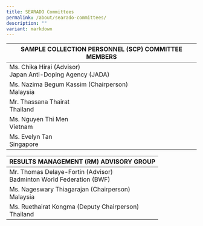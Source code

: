 ```yaml
---
title: SEARADO Committees
permalink: /about/searado-committees/
description: ""
variant: markdown
---
```

| SAMPLE COLLECTION PERSONNEL (SCP) COMMITTEE MEMBERS |
| --- |
| Ms. Chika Hirai (Advisor)<br>Japan Anti-Doping Agency (JADA) |  
| Ms. Nazima Begum Kassim (Chairperson)<br>Malaysia |
| Mr. Thassana Thairat<br>Thailand |
| Ms. Nguyen Thi Men<br>Vietnam |
| Ms. Evelyn Tan<br>Singapore |


| RESULTS MANAGEMENT (RM) ADVISORY GROUP |
| --- |
| Mr. Thomas Delaye-Fortin (Advisor)<br>Badminton World Federation (BWF) |  
| Ms. Nageswary Thiagarajan (Chairperson)<br>Malaysia |
| Ms. Ruethairat Kongma (Deputy Chairperson)<br>Thailand |
